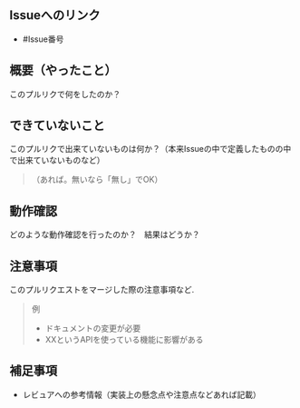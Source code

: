 ## Issueへのリンク

- #Issue番号

## 概要（やったこと）

このプルリクで何をしたのか？

## できていないこと

このプルリクで出来ていないものは何か？（本来Issueの中で定義したものの中で出来ていないものなど）
> （あれば。無いなら「無し」でOK）

## 動作確認

どのような動作確認を行ったのか？　結果はどうか？

## 注意事項

このプルリクエストをマージした際の注意事項など.

> 例
>
> - ドキュメントの変更が必要
> - XXというAPIを使っている機能に影響がある

## 補足事項

- レビュアへの参考情報（実装上の懸念点や注意点などあれば記載）
